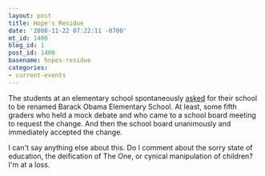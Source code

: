 ```yaml
---
layout: post
title: Hope's Residue
date: '2008-11-22 07:22:11 -0700'
mt_id: 1400
blog_id: 1
post_id: 1400
basename: hopes-residue
categories:
- current-events
---
```

<p id="just-the-beginning">
The students at an elementary school spontaneously <a href="http://blogs.abcnews.com/politicalpunch/2008/11/yes-we-can-stud.html">asked</a> for their school to be renamed Barack Obama Elementary School. At least, some fifth graders who held a mock debate and who came to a school board meeting to request the change. And then the school board unanimously and immediately accepted the change.
</p>
<p id="speechless">
I can't say anything else about this. Do I comment about the sorry state of education, the deification of The One, or cynical manipulation of children? I'm at a loss.
</p>
